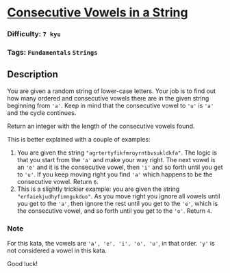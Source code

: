# [Consecutive Vowels in a String](https://www.codewars.com/kata/62a933d6d6deb7001093de16)

### Difficulty: `7 kyu`

### Tags: `Fundamentals` `Strings`

## Description

You are given a random string of lower-case letters. Your job is to find out how many ordered and consecutive vowels there are in the given string beginning from `'a'`. Keep in mind that the consecutive vowel to `'u'` is `'a'` and the cycle continues.

Return an integer with the length of the consecutive vowels found.

This is better explained with a couple of examples:

1. You are given the string `"agrtertyfikfmroyrntbvsukldkfa"`. The logic is that you start from the `'a'` and make your way right. The next vowel is an `'e'` and it is the consecutive vowel, then `'i'` and so forth until you get to `'u'`. If you keep moving right you find `'a'` which happens to be the consecutive vowel. Return `6`.
2. This is a slightly trickier example: you are given the string `"erfaiekjudhyfimngukduo"`. As you move right you ignore all vowels until you get to the `'a'`, then ignore the rest until you get to the `'e'`, which is the consecutive vowel, and so forth until you get to the `'o'`. Return `4`.

### Note
For this kata, the vowels are `'a', 'e', 'i', 'o', 'u'`, in that order. `'y'` is not considered a vowel in this kata.

Good luck!